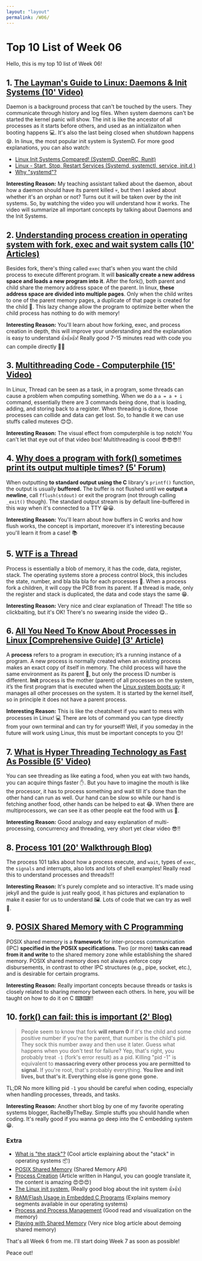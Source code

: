 ```yaml
---
layout: "layout"
permalink: /W06/
---
```


# Top 10 List of Week 06

Hello, this is my top 10 list of Week 06!

## 1. [The Layman's Guide to Linux: Daemons & Init Systems (10' Video)](https://www.youtube.com/watch?v=ydg9KZCCPE0)

Daemon is a background process that can't be touched by the users. They communicate through history and log files. When system daemons can't be started the kernel panic will show. The init is like the ancestor of all processes as it starts before others, and used as an initializaiton when booting happens 💻. It's also the last being closed when shutdown happens 😪. In linux, the most popular init system is SystemD. For more good explanations, you can also watch:

- [Linux Init Systems Compared! (SystemD, OpenRC, Runit)](https://www.youtube.com/watch?v=k1Wh8sWR8v0)
- [Linux - Start, Stop, Restart Services (Systemd, systemctl, service, init.d )](https://www.youtube.com/watch?v=8JqxRLHGalI)
- [Why "systemd"?](https://www.youtube.com/watch?v=KftuGM_ylKg)

**Interesting Reason:** My teaching assistant talked about the daemon, about how a daemon should have its parent killed 💀, but then I asked about whether it's an orphan or not? Turns out it will be taken over by the init systems. So, by watching the video you will understand how it works. The video will summarize all important concepts by talking about Daemons and the Init Systems.

## 2. [Understanding process creation in operating system with fork, exec and wait system calls (10' Articles)](http://shivammitra.com/operating%20system/fork-exec-wait-in-operating-system/)

Besides fork, there's thing called `exec` that's when you want the child process to execute different program. It will **basically create a new address space and loads a new program into it**. After the fork(), both parent and child share the memory address space of the parent. In linux, **these address space are divided into multiple pages**. Only when the child writes to one of the parent memory pages, a duplicate of that page is created for the child 🤡. This lazy change allow the program to optimize better when the child process has nothing to do with memory!

**Interesting Reason:** You'll learn about how forking, exec, and process creation in depth, this will improve your understanding and the explanation is easy to understand 👍👍👍! Really good 7-15 minutes read with code you can compile directly 🌠🌠

## 3. [Multithreading Code - Computerphile (15' Video)](https://www.youtube.com/watch?v=7ENFeb-J75k)

In Linux, Thread can be seen as a task, in a program, some threads can cause a problem when computing something. When we do a `a = a + i` command, essentially there are 3 commands being done, that is loading, adding, and storing back to a register. When threading is done, those processes can collide and data can get lost. So, to handle it we can use stuffs called mutexes 😊😊.

**Interesting Reason:** The visual effect from computerphile is top notch! You can't let that eye out of that video box! Multithreading is coool 😎😎😎!!

## 4. [Why does a program with fork() sometimes print its output multiple times? (5' Forum)](https://unix.stackexchange.com/questions/447898/why-does-a-program-with-fork-sometimes-print-its-output-multiple-times)

When outputting **to standard output using the C** library's `printf()` function, the output is usually **buffered.** The buffer is not flushed until we **output a newline**, call `fflush(stdout)` or exit the program (not through calling `_exit()` though). The standard output stream is by default line-buffered in this way when it's connected to a TTY 😀😀.

**Interesting Reason:** You'll learn about how buffers in C works and how flush works, the concept is important, moreover it's interesting because you'll learn it from a case! 📚

## 5. [WTF is a Thread](https://www.youtube.com/watch?v=WYW_zRF-y-I)

Process is essentially a blob of memory, it has the code, data, register, stack. The operating systems store a process control block, this includes the state, number, and bla bla bla for each processes 🍴. When a process fork a children, it will copy the PCB from its parent. If a thread is made, only the register and stack is duplicated, the data and code stays the same 😁.

**Interesting Reason:** Very nice and clear explanation of Thread! The title so clickbaiting, but it's OK! There's no swearing inside the video 😋..

## 6. [All You Need To Know About Processes in Linux [Comprehensive Guide] (3' Article)](https://www.tecmint.com/linux-process-management/)

A **process** refers to a program in execution; it’s a running instance of a program. A new process is normally created when an existing process makes an exact copy of itself in memory. The child process will have the same environment as its parent 🤼, but only the process ID number is different. **Init** process is the mother (parent) of all processes on the system, it’s the first program that is executed when the [Linux system boots up](https://www.tecmint.com/linux-boot-process/); it manages all other processes on the system. It is started by the kernel itself, so in principle it does not have a parent process.

**Interesting Reason:** This is like the cheatsheet if you want to mess with processes in Linux! 💻 There are lots of command you can type directly from your own terminal and can try for yourself! Well, if you someday in the future will work using Linux, this must be important concepts to you 😊!

## 7. [What is Hyper Threading Technology as Fast As Possible (5' Video)](https://www.youtube.com/watch?v=wnS50lJicXc)

You can see threading as like eating a food, when you eat with two hands, you can acquire things faster ✋. But you have to imagine the mouth is like the processor, it has to process something and wait till it's done than the other hand can run as well. Our hand can be slow so while our hand is fetching another food, other hands can be helped to eat 😂. When there are multiprocessors, we can see it as other people eat the food with us 🍎.

**Interesting Reason:** Good analogy and easy explanation of multi-processing, concurrency and threading, very short yet clear video 😎!!

## 8. [Process 101 (20' Walkthrough Blog)](https://calvinkam.github.io/csci3150-process/index.html)

The process 101 talks about how a process execute, and `wait`, types of `exec`, the `signals` and interrupts, also lots and lots of shell examples! Really read this to understand processes and threads!!!

**Interesting Reason:** It's purely complete and so interactive. It's made using jekyll and the guide is just really good, it has pictures and explanation to make it easier for us to understand 🖼. Lots of code that we can try as well 🧠.

## 9. [POSIX Shared Memory with C Programming](https://linuxhint.com/posix-shared-memory-c-programming/)

POSIX shared memory is a **framework** for inter-process communication (IPC) **specified in the POSIX specifications**. Two (or more) **tasks can read from it and write** to the shared memory zone while establishing the shared memory. POSIX shared memory does not always enforce copy disbursements, in contrast to other IPC structures (e.g., pipe, socket, etc.), and is desirable for certain programs.

**Interesting Reason:** Really important concepts because threads or tasks is closely related to sharing memory between each others. In here, you will be taught on how to do it on C ⌨⌨!!

## 10. [fork() can fail: this is important (2' Blog)](https://rachelbythebay.com/w/2014/08/19/fork/)

> People seem to know that fork **will return 0** if it's the child and some positive number if you're the parent, that number is the child's pid. They sock this number away and then use it later. Guess what happens when you don't test for failure? Yep, that's right, you probably treat `-1` (fork's error result) as a pid. Killing "pid -1" is equivalent to **massacring every other process you are permitted to signal.** If you're root, that's probably everything. **You live and init lives, but that's it. Everything else is gone gone gone.**

TL;DR No more killing pid `-1` you should be careful when coding, especially when handling processes, threads, and tasks.

**Interesting Reason:** Another short blog by one of my favorite operating systems blogger, RachelByTheBay. Simple stuffs you should handle when coding. It's really good if you wanna go deep into the C embedding system 😁.

### Extra

- [What is "the stack"?](http://jvns.ca/blog/2016/02/27/a-few-notes-on-the-stack/) (Cool article explaining about the "stack" in operating systems 📦)
- [POSIX Shared Memory](https://fedemengo.github.io/blog/2018/02/POSIX-shm.html) (Shared Memory API)
- [Process Creation](https://mug896.github.io/bash-shell/commands.html) (Article written in Hangul, you can google translate it, the content is amazing 😍😍😍)
- [The Linux init system.](http://pminkov.github.io/blog/the-linux-init-system.html) (Really good blog about the init system 👍👍)
- [RAM/Flash Usage in Embedded C Programs](https://blog.stratifylabs.co/device/2013-10-18-RAM-Flash-Usage-in-Embedded-C-Programs/) (Explains memory segments available in our operating systems)
- [Process and Process Management](https://applied-programming.github.io/Operating-Systems-Notes/2-Process-Management/) (Good read and visualization on the memory)
- [Playing with Shared Memory](https://www.deepanseeralan.com/tech/playing-with-shared-memory/) (Very nice blog article about demoing shared memory)

That's all Week 6 from me. I'll start doing Week 7 as soon as possible!

Peace out!
